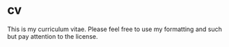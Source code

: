 cv
==

This is my curriculum vitae. Please feel free to use my formatting and such but pay attention to the license.
